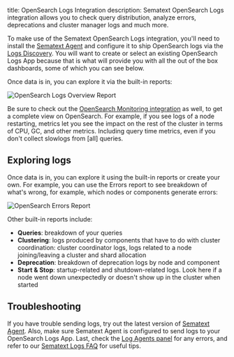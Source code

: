 title: OpenSearch Logs Integration
description: Sematext OpenSearch Logs integration allows you to check query distribution, analyze errors, deprecations and cluster manager logs and much more.

To make use of the Sematext OpenSearch Logs integration, you'll need to install the [Sematext Agent](../agents/sematext-agent/index.md) and configure it to ship OpenSearch logs via the [Logs Discovery](../logs/discovery/intro.md). You will want to create or select an existing OpenSearch Logs App because that is what will provide you with all the out of the box dashboards, some of which you can see below.

Once data is in, you can explore it via the built-in reports: 

<img
  class="content-modal-image"
  alt="OpenSearch Logs Overview Report"
  src="../../images/integrations/opensearch-logs-overview.png"
  title="OpenSearch Logs Overview Report"
/>

Be sure to check out the [OpenSearch Monitoring integration](./opensearch.md) as well, to get a complete view on OpenSearch. For example, if you see logs of a node restarting, metrics let you see the impact on the rest of the cluster in terms of CPU, GC, and other metrics. Including query time metrics, even if you don't collect slowlogs from [all] queries.

## Exploring logs

Once data is in, you can explore it using the built-in reports or create your own. For example, you can use the Errors report to see breakdown of what's wrong, for example, which nodes or components generate errors:

<img
  class="content-modal-image"
  alt="OpenSearch Errors Report"
  src="../../images/integrations/opensearch-logs-errors.png"
  title="OpenSearch Errors Report"
/>

Other built-in reports include:

- **Queries**: breakdown of your queries
- **Clustering**: logs produced by components that have to do with cluster coordination: cluster coordinator logs, logs related to a node joining/leaving a cluster and shard allocation
- **Deprecation**: breakdown of deprecation logs by node and component
- **Start & Stop**: startup-related and shutdown-related logs. Look here if a node went down unexpectedly or doesn't show up in the cluster when started

## Troubleshooting

If you have trouble sending logs, try out the latest version of [Sematext Agent](../agents/sematext-agent/installation/). Also, make sure Sematext Agent is configured to send logs to your OpenSearch Logs App. Last, check the [Log Agents panel](https://sematext.com/docs/fleet/#log-agents) for any errors, and refer to our [Sematext Logs FAQ](https://sematext.com/docs/logs/faq/) for useful tips.

